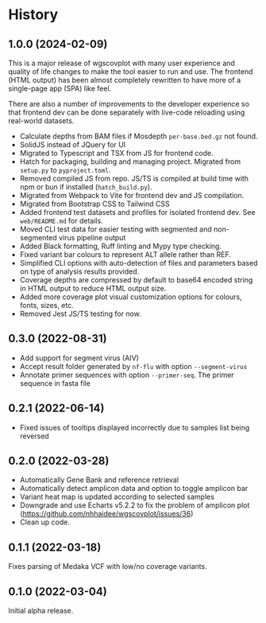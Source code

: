 # History

## 1.0.0 (2024-02-09)

This is a major release of wgscovplot with many user experience and quality of life changes to make the tool easier to
run and use. The frontend (HTML output) has been almost completely rewritten to have more of a single-page app (SPA) 
like feel.

There are also a number of improvements to the developer experience so that frontend dev can be done separately with 
live-code reloading using real-world datasets.

- Calculate depths from BAM files if Mosdepth `per-base.bed.gz` not found.
- SolidJS instead of JQuery for UI
- Migrated to Typescript and TSX from JS for frontend code.
- Hatch for packaging, building and managing project. Migrated from `setup.py` to `pyproject.toml`.
- Removed compiled JS from repo. JS/TS is compiled at build time with npm or bun if installed (`hatch_build.py`).
- Migrated from Webpack to Vite for frontend dev and JS compilation.
- Migrated from Bootstrap CSS to Tailwind CSS
- Added frontend test datasets and profiles for isolated frontend dev. See `web/README.md` for details.
- Moved CLI test data for easier testing with segmented and non-segmented virus pipeline output
- Added Black formatting, Ruff linting and Mypy type checking.
- Fixed variant bar colours to represent ALT allele rather than REF.
- Simplified CLI options with auto-detection of files and parameters based on type of analysis results provided.
- Coverage depths are compressed by default to base64 encoded string in HTML output to reduce HTML output size.
- Added more coverage plot visual customization options for colours, fonts, sizes, etc.
- Removed Jest JS/TS testing for now.

## 0.3.0 (2022-08-31)

- Add support for segment virus (AIV)
- Accept result folder generated by `nf-flu` with option `--segment-virus`
- Annotate primer sequences with option `--primer-seq`. The primer sequence in fasta file

## 0.2.1 (2022-06-14)

- Fixed issues of tooltips displayed incorrectly due to samples list being reversed 

## 0.2.0 (2022-03-28)

- Automatically Gene Bank and reference retrieval
- Automatically detect amplicon data and option to toggle amplicon bar
- Variant heat map is updated according to selected samples
- Downgrade and use Echarts v5.2.2 to fix the problem of amplicon plot (https://github.com/nhhaidee/wgscovplot/issues/36)
- Clean up code.

## 0.1.1 (2022-03-18)

Fixes parsing of Medaka VCF with low/no coverage variants.

## 0.1.0 (2022-03-04)

Initial alpha release.
